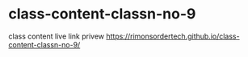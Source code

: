 # class-content-classn-no-9
class content 
live link privew 
https://rimonsordertech.github.io/class-content-classn-no-9/
